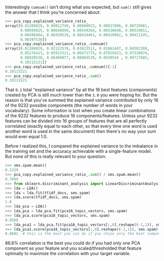 Interestingly `cumsum()` isn't doing what you expected, but `sum()` still gives the answer that I think you're concerned about:

```python
>>> pca_copy.explained_variance_ratio_
array([0.01209829, 0.00912749, 0.00900933, 0.00837896, 0.00720981,
       0.00694025, 0.00646099, 0.00549264, 0.00538648, 0.00519651,
       0.00490464, 0.00439539, 0.00424461, 0.00420902, 0.00412245,
       0.00397536])
>>> pca_copy.explained_variance_ratio_.cumsum()
array([0.01209829, 0.02122578, 0.03023511, 0.03861407, 0.04582388,
       0.05276413, 0.05922511, 0.06471775, 0.07010423, 0.07530074,
       0.08020538, 0.08460077, 0.08884538, 0.0930544 , 0.09717685,
       0.10115221])
>>> pca_copy.explained_variance_ratio_.cumsum()[-1]
0.10115221
>>> pca_copy.explained_variance_ratio_.sum()
0.10115221
```

That `0.1` total "explained variance" by all the 16 best features (components) created by PCA is still much lower than the `1.0` you were hoping for. But the reason is that you've summed the explained variance contributed by only 16 of the 9232 possible components (the number of words in your vocabulary). Some information is lost when you create linear combinations of the 9232 features to produce 16 components/features. Unless your 9232 features can be divided into 16 groups of features that are all perfectly correlated (exactly equal to each other, so that every time one word is used another word is used in the same document) then there's no way your sum would ever equal 1.0.

Before I realized this, I compared the explained variance to the imbalance in the training set and the accuracy achievable with a single-feature model. But none of this is really relevant to your question:

```python
>>> sms.spam.mean()
0.1319
>>> pca_copy.explained_variance_ratio_.sum() / sms.spam.mean()
0.7669
>>> from sklearn.discriminant_analysis import LinearDiscriminantAnalysis as LDA
>>> lda = LDA()
>>> lda = lda.fit(tfidf_docs, sms.spam)
>>> lda.score(tfidf_docs, sms.spam)
1.0
>>> lda_pca = LDA()
>>> lda_pca = lda_pca.fit(pca16_topic_vectors, sms.spam)
>>> lda_pca.score(pca16_topic_vectors, sms.spam)
0.9568
>>> lda_pca1 = lda_pca.fit(pca16_topic_vectors[:,0].reshape((-1,1)), sms.spam)
>>> lda_pca1.score(pca16_topic_vectors[:,0].reshape((-1,1)), sms.spam)
0.8681  # this is the best you can do if you chose only the best component to make your predictions
```

86.8% correlation is the best you could do if you had only one PCA component as your feature and you scaled/thresholded that feature optimally to maximize the correlation with your target variable.
